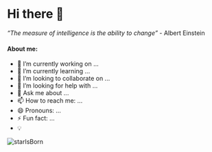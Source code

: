 # Hi there 👋


*“The measure of intelligence is the ability to change”* - Albert Einstein   

#### About me:

- 🔭 I’m currently working on ...
- 🌱 I’m currently learning ...
- 👯 I’m looking to collaborate on ...
- 🤔 I’m looking for help with ...
- 💬 Ask me about ...
- 📫 How to reach me: ...
- 😄 Pronouns: ...
- ⚡ Fun fact: ...
- 💡

![starIsBorn](https://user-images.githubusercontent.com/49583516/153925138-f50dde79-a997-4402-b4f5-8e1e1e659872.jpg) </p>

